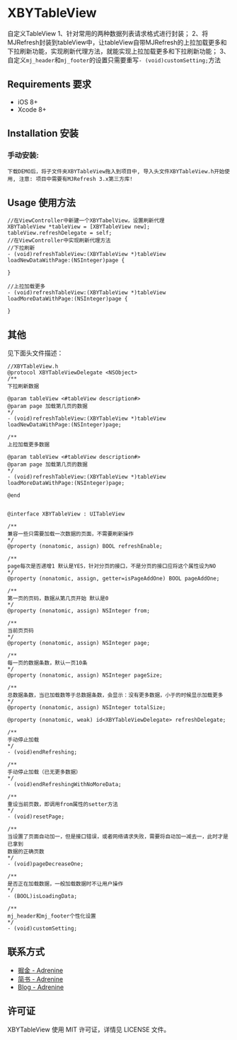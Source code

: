 # XBYTableView
自定义TableView
1、针对常用的两种数据列表请求格式进行封装；
2、将MJRefresh封装到tableView中，让tableView自带MJRefresh的上拉加载更多和下拉刷新功能，实现刷新代理方法，就能实现上拉加载更多和下拉刷新功能；
3、自定义`mj_header`和`mj_footer`的设置只需要重写`- (void)customSetting;`方法

## Requirements 要求
* iOS 8+
* Xcode 8+

## Installation 安装
### 手动安装:
`下载DEMO后，将子文件夹XBYTableView拖入到项目中, 导入头文件XBYTableView.h开始使用, 注意: 项目中需要有MJRefresh 3.x第三方库!`

## Usage 使用方法
```objc
//在ViewController中新建一个XBYTabelView，设置刷新代理
XBYTableView *tableView = [XBYTableView new];
tableView.refreshDelegate = self;
//在ViewController中实现刷新代理方法
//下拉刷新
- (void)refreshTableView:(XBYTableView *)tableView loadNewDataWithPage:(NSInteger)page {

}

//上拉加载更多
- (void)refreshTableView:(XBYTableView *)tableView loadMoreDataWithPage:(NSInteger)page {

}
```
## 其他
见下面头文件描述：

```objc
//XBYTableView.h
@protocol XBYTableViewDelegate <NSObject>
/**
下拉刷新数据

@param tableView <#tableView description#>
@param page 加载第几页的数据
*/
- (void)refreshTableView:(XBYTableView *)tableView loadNewDataWithPage:(NSInteger)page;

/**
上拉加载更多数据

@param tableView <#tableView description#>
@param page 加载第几页的数据
*/
- (void)refreshTableView:(XBYTableView *)tableView loadMoreDataWithPage:(NSInteger)page;

@end


@interface XBYTableView : UITableView

/**
兼容一些只需要加载一次数据的页面，不需要刷新操作
*/
@property (nonatomic, assign) BOOL refreshEnable;

/**
page每次是否递增1 默认是YES，针对分页的接口，不是分页的接口应将这个属性设为NO
*/
@property (nonatomic, assign, getter=isPageAddOne) BOOL pageAddOne;

/**
第一页的页码，数据从第几页开始 默认是0
*/
@property (nonatomic, assign) NSInteger from;

/**
当前页页码
*/
@property (nonatomic, assign) NSInteger page;

/**
每一页的数据条数，默认一页10条
*/
@property (nonatomic, assign) NSInteger pageSize;

/**
总数据条数，当已加载数等于总数据条数，会显示：没有更多数据，小于的时候显示加载更多
*/
@property (nonatomic, assign) NSInteger totalSize;

@property (nonatomic, weak) id<XBYTableViewDelegate> refreshDelegate;

/**
手动停止加载
*/
- (void)endRefreshing;

/**
手动停止加载（已无更多数据）
*/
- (void)endRefreshingWithNoMoreData;

/**
重设当前页数，即调用from属性的setter方法
*/
- (void)resetPage;

/**
当设置了页面自动加一，但是接口错误，或者网络请求失败，需要将自动加一减去一，此时才是已拿到
数据的正确页数
*/
- (void)pageDecreaseOne;

/**
是否正在加载数据，一般加载数据时不让用户操作
*/
- (BOOL)isLoadingData;

/**
mj_header和mj_footer个性化设置
*/
- (void)customSetting;
```

## 联系方式
* [掘金 - Adrenine](https://juejin.im/user/57c39bfb79bc440063e5ad44)
* [简书 - Adrenine](https://www.jianshu.com/users/ac413919c89c/timeline)
* [Blog - Adrenine](https://adrenine.github.io/)


## 许可证
XBYTableView 使用 MIT 许可证，详情见 LICENSE 文件。
